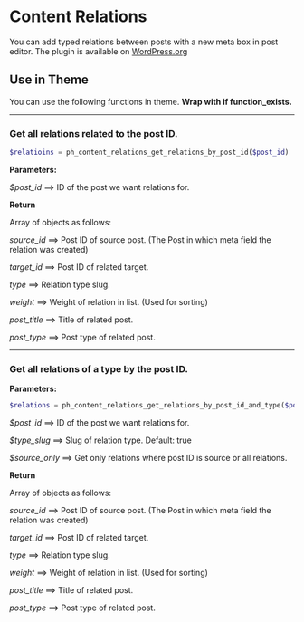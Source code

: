# Content Relations

You can add typed relations between posts with a new meta box in post editor. The plugin is available on [WordPress.org](https://wordpress.org/plugins/content-relations/)

## Use in Theme

You can use the following functions in theme. **Wrap with if function_exists.**

---

### Get all relations related to the post ID.


```php
$relatioins = ph_content_relations_get_relations_by_post_id($post_id)
```

**Parameters:**


_$post_id_ ==> ID of the post we want relations for.


**Return**

Array of objects as follows:

_source_id_ ==> Post ID of source post. (The Post in which meta field the relation was created)
 
_target_id_ ==> Post ID of related target.

_type_ ==> Relation type slug.
 
_weight_ ==> Weight of relation in list. (Used for sorting) 

_post_title_ ==> Title of related post.
 
_post_type_ ==> Post type of related post.

---

### Get all relations of a type by the post ID.

**Parameters:**

```php
$relations = ph_content_relations_get_relations_by_post_id_and_type($post_id, $relation_type, $source_only = true);
```

_$post_id_ ==> ID of the post we want relations for.

_$type_slug_ ==> Slug of relation type. Default: true

_$source_only_ ==> Get only relations where post ID is source or all relations.


**Return**

Array of objects as follows:

_source_id_ ==> Post ID of source post. (The Post in which meta field the relation was created)
 
_target_id_ ==> Post ID of related target.

_type_ ==> Relation type slug.
 
_weight_ ==> Weight of relation in list. (Used for sorting) 

_post_title_ ==> Title of related post.
 
_post_type_ ==> Post type of related post.